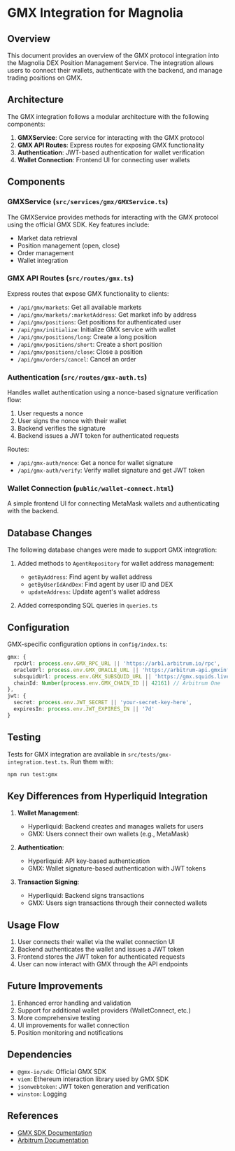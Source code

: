 # GMX Integration for Magnolia

## Overview

This document provides an overview of the GMX protocol integration into the Magnolia DEX Position Management Service. The integration allows users to connect their wallets, authenticate with the backend, and manage trading positions on GMX.

## Architecture

The GMX integration follows a modular architecture with the following components:

1. **GMXService**: Core service for interacting with the GMX protocol
2. **GMX API Routes**: Express routes for exposing GMX functionality
3. **Authentication**: JWT-based authentication for wallet verification
4. **Wallet Connection**: Frontend UI for connecting user wallets

## Components

### GMXService (`src/services/gmx/GMXService.ts`)

The GMXService provides methods for interacting with the GMX protocol using the official GMX SDK. Key features include:

- Market data retrieval
- Position management (open, close)
- Order management
- Wallet integration

### GMX API Routes (`src/routes/gmx.ts`)

Express routes that expose GMX functionality to clients:

- `/api/gmx/markets`: Get all available markets
- `/api/gmx/markets/:marketAddress`: Get market info by address
- `/api/gmx/positions`: Get positions for authenticated user
- `/api/gmx/initialize`: Initialize GMX service with wallet
- `/api/gmx/positions/long`: Create a long position
- `/api/gmx/positions/short`: Create a short position
- `/api/gmx/positions/close`: Close a position
- `/api/gmx/orders/cancel`: Cancel an order

### Authentication (`src/routes/gmx-auth.ts`)

Handles wallet authentication using a nonce-based signature verification flow:

1. User requests a nonce
2. User signs the nonce with their wallet
3. Backend verifies the signature
4. Backend issues a JWT token for authenticated requests

Routes:
- `/api/gmx-auth/nonce`: Get a nonce for wallet signature
- `/api/gmx-auth/verify`: Verify wallet signature and get JWT token

### Wallet Connection (`public/wallet-connect.html`)

A simple frontend UI for connecting MetaMask wallets and authenticating with the backend.

## Database Changes

The following database changes were made to support GMX integration:

1. Added methods to `AgentRepository` for wallet address management:
   - `getByAddress`: Find agent by wallet address
   - `getByUserIdAndDex`: Find agent by user ID and DEX
   - `updateAddress`: Update agent's wallet address

2. Added corresponding SQL queries in `queries.ts`

## Configuration

GMX-specific configuration options in `config/index.ts`:

```typescript
gmx: {
  rpcUrl: process.env.GMX_RPC_URL || 'https://arb1.arbitrum.io/rpc',
  oracleUrl: process.env.GMX_ORACLE_URL || 'https://arbitrum-api.gmxinfra.io',
  subsquidUrl: process.env.GMX_SUBSQUID_URL || 'https://gmx.squids.live/gmx-synthetics-arbitrum:prod/api/graphql',
  chainId: Number(process.env.GMX_CHAIN_ID || 42161) // Arbitrum One
},
jwt: {
  secret: process.env.JWT_SECRET || 'your-secret-key-here',
  expiresIn: process.env.JWT_EXPIRES_IN || '7d'
}
```

## Testing

Tests for GMX integration are available in `src/tests/gmx-integration.test.ts`. Run them with:

```bash
npm run test:gmx
```

## Key Differences from Hyperliquid Integration

1. **Wallet Management**:
   - Hyperliquid: Backend creates and manages wallets for users
   - GMX: Users connect their own wallets (e.g., MetaMask)

2. **Authentication**:
   - Hyperliquid: API key-based authentication
   - GMX: Wallet signature-based authentication with JWT tokens

3. **Transaction Signing**:
   - Hyperliquid: Backend signs transactions
   - GMX: Users sign transactions through their connected wallets

## Usage Flow

1. User connects their wallet via the wallet connection UI
2. Backend authenticates the wallet and issues a JWT token
3. Frontend stores the JWT token for authenticated requests
4. User can now interact with GMX through the API endpoints

## Future Improvements

1. Enhanced error handling and validation
2. Support for additional wallet providers (WalletConnect, etc.)
3. More comprehensive testing
4. UI improvements for wallet connection
5. Position monitoring and notifications

## Dependencies

- `@gmx-io/sdk`: Official GMX SDK
- `viem`: Ethereum interaction library used by GMX SDK
- `jsonwebtoken`: JWT token generation and verification
- `winston`: Logging

## References

- [GMX SDK Documentation](https://github.com/gmx-io/gmx-interface/tree/master/sdk)
- [Arbitrum Documentation](https://developer.arbitrum.io/)
